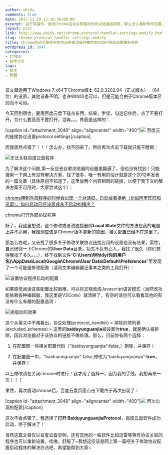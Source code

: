 ```yaml
---
author: whidy
comments: true
date: 2017-11-29 12:16:36+00:00
excerpt: 由于误操作，造成Chrome启动关联程序的协议链接被禁用，那么怎么重新修改设置，启动相关的程序呢，这里将为大家解答！
layout: post
link: http://www.whidy.net/chrome-protocol-handler-settings-modify.html
slug: chrome-protocol-handler-settings-modify
title: Chrome启动关联程序的协议链接误操作被禁用后如何修改设置重新开启
wordpress_id: 3047
categories:
- IT技术
- 技术分享
tags:
- 技术
- 教程
---
```


该文章适用于Windows 7 x64下Chrome版本 62.0.3202.94（正式版本） （64 位）的设置，其他设备不明。也许WIN10也可以，但是可能会由于Chrome版本区别而不可用。

今天回到宿舍，要用百度云盘下载点东西，结果，手误，勾选记住后，点了不要打开，为什么要高亮不要打开，泪奔。。。界面是这样的：

[caption id="attachment_3048" align="aligncenter" width="400"][![](http://www.whidy.net/wp-content/uploads/2017/11/protocol-400x129.png)](http://www.whidy.net/wp-content/uploads/2017/11/protocol.png) 百度云的链接协议设置protocol settings[/caption]

<!-- more -->而我居然点错了！！！怎么办，找不回来了。然后再次点击下载就只能干瞪眼：

![无法关联百度云盘程序](http://www.whidy.net/wp-content/uploads/2017/11/dl-400x235.png)

为了解决这个问题,第一反应去谷歌浏览器的设置里翻遍了，但也没有找到！只能搜索一下网上有没有解决方案，找了很多，唯一有用的估计就是这个2012年发表的一篇文章（具体原创不知道了，这里放两个内容相同的链接，以便于我下文的解决方案不可用时，大家尝试这个）：

[chrome用到外部程序的时候会出现一个对话框，启动或者拒绝（比如阿里旺旺和迅雷）。如何启动已经设置成永不启动的程序？](https://www.zhihu.com/question/20529039)

[chrome打开外部协议程序](https://www.chenyudong.com/archives/chrome-open-external-protocal.html)

好了，我这里想说，这个修改或者说直接删除**Local State**文件的方法在我的电脑上并不适用，我推测应该是Chrome版本更新的原因，相关配置已经不在这里了。

那怎么办呢，又去找了很多关于修改关联协议链接应用的设置也没有结果，索性，自己研究一下Chrome的**User Data**目录，功夫不负有心人，我找了很久（你们觉得我找了多久。。。），终于找到文件“**C:\Users\Whidy(你的用户名)\AppData\Local\Google\Chrome\User Data\Default\Preferences**”里发现了一个可能是修改配置（请用文本编辑器记事本之类的工具打开）：

![设置协议程序启动的配置](http://www.whidy.net/wp-content/uploads/2017/11/settings-400x282.png)

如果感觉阅读这些配置比较困难，可以将文档改成Javascript语言模式（当然改功能依赖各种编辑器，我这里是VSCode）就清晰了，有空的话也可以看看其他的有没有什么有趣的配置选项：

![排版后的效果](http://www.whidy.net/wp-content/uploads/2017/11/settings-2.png)

这个从英文中不难看出，协议处理(protocol_handler) > 排除的项列表(excluded_schemes) > 这里的**baiduyunguanjia**被设置为**true**，就是确认被排除，因此浏览器对于该协议的链接不做处理。那么，目前你有两个选择：



 	
  1. 在配置图一将相关配置代码（"baiduyunguanjia":false,）删除，并保存！

 	
  2. 在配置图一中，"baiduyunguanjia":false,修改为"baiduyunguanjia":**true**，并保存！


以上修改请在关闭chrome时进行！我才用了选择一，因为我的手残，我想再来一次！！！

果然，再次启动chrome后，百度云盘页面点击下载终于再次出现了：

[caption id="attachment_3048" align="aligncenter" width="400"][![](http://www.whidy.net/wp-content/uploads/2017/11/protocol-400x129.png)](http://www.whidy.net/wp-content/uploads/2017/11/protocol.png) 再次出现的配置[/caption]

这次不会点错了。我选择了**打开 BaiduyunguanjiaProtocol**，百度云盘软件成功启动，终于解决了！

当然这篇文章仅以百度云盘举例，还有其他的一些软件比如迅雷等等有协议关联的程序也可以重新设置，哇嗷，舒服了~我想这应该是网上第一篇吧关于修改协议配置启动程序的解决办法吧，希望能帮到大家~
